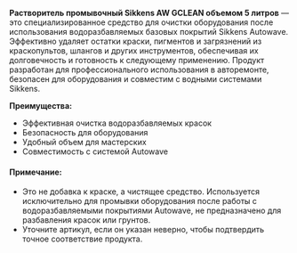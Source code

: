 **Растворитель промывочный Sikkens AW GCLEAN объемом 5 литров** — это специализированное средство для очистки оборудования после использования водоразбавляемых базовых покрытий Sikkens Autowave. Эффективно удаляет остатки краски, пигментов и загрязнений из краскопультов, шлангов и других инструментов, обеспечивая их долговечность и готовность к следующему применению. Продукт разработан для профессионального использования в авторемонте, безопасен для оборудования и совместим с водными системами Sikkens.

**Преимущества:**

- Эффективная очистка водоразбавляемых красок
- Безопасность для оборудования
- Удобный объем для мастерских
- Совместимость с системой Autowave

#### Примечание:

- Это не добавка к краске, а чистящее средство. Используется исключительно для промывки оборудования после работы с водоразбавляемыми покрытиями Autowave, не предназначено для разбавления красок или грунтов.
- Уточните артикул, если он указан неверно, чтобы подтвердить точное соответствие продукта.
